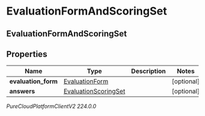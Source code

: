 # EvaluationFormAndScoringSet

## EvaluationFormAndScoringSet

## Properties

|Name | Type | Description | Notes|
|------------ | ------------- | ------------- | -------------|
| **evaluation_form** | [EvaluationForm](EvaluationForm) |  | [optional] |
| **answers** | [EvaluationScoringSet](EvaluationScoringSet) |  | [optional] |



_PureCloudPlatformClientV2 224.0.0_
